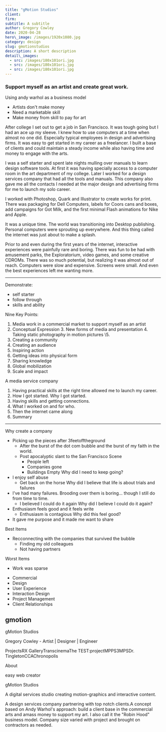 ```yaml
---
title: "gMotion Studios"
client:
firm: 
subtitle: A subtitle
author: Gregory Cowley
date: 2020-04-28
hero\_image: /images/1920x1080.jpg
category: design
slug: gmotionstudios
description: A short description
detail\_images: 
  - src: /images/180x101ori.jpg
  - src: /images/180x101ori.jpg
  - src: /images/180x101ori.jpg
---
```



### Support myself as an artist and create great work.  

Using andy warhol as a business model
- Artists don't make money
- Need a marketable skill
- Make money from skill to pay for art


After college I set out to get a job in San Francisco. It was tough going but I had an ace up my sleeve. I knew how to use computers at a time when almost no one did. Especially typical employees in design and advertising firms. It was easy to get started in my career as a freelancer. I built a base of clients and could maintain a steady income while also having time and money to engage with the arts.

I was a self starter and spent late nights mulling over manuals to learn design software tools. At first it was having specially access to a computer room in the art department of my college. Later I worked for a design services company that had all the tools and manuals. This company also gave me all the contacts I needed at the major design and advertising firms for me to launch my solo career.

I worked with Photoshop, Quark and Illustrator to create works for print. There was packaging for Dell Computers, labels for Coors cans and boxes, add campaigns for Got Milk, and the first minimal Flash animations for Nike and Apple.

It was a unique time. The world was transitioning into Desktop publishing. Personal computers were sprouting up everywhere. And this thing called the internet was just about to make a splash.

Prior to and even during the first years of the internet, interactive experiences were painfully rare and boring. There was fun to be had with amusement parks, the Exploratorium, video games, and some creative CDROMs. There was so much potential, but realizing it was almost out of reach. Computers were slow and expensive. Screens were small. And even the best experiences left me wanting more.


---- 

Demonstrate:
- self starter
- follow through
- skills and ability

Nine Key Points:
1. Media work in a commercial market to support myself as an artist
2. Conceptual Expression
	3. New forms of media and presentation
	4. Taking static photography in motion pictures
	\5.  
3. Creating a community
4. Creating an audience
5. Inspiring action
6. Getting ideas into physical form
7. Sharing knowledge
8. Global mobilization
9. Scale and impact

A media service company
1. Having practical skills at the right time allowed me to launch my career.
2. How I got started. Why I got started.
3. Having skills and getting connections.
4. What I worked on and for who.
5. Then the internet came along
6. Summary





---- 

Why create a company
- Picking up the pieces after 3feetofftheground
	- After the burst of the dot com bubble and the burst of my faith in the world.
	- Post apocalyptic slant to the San Francisco Scene
		- People left
		- Companies gone
		- Buildings Empty
Why did I need to keep going?
- I enjoy self abuse
	- Get back on the horse
Why did I believe that life is about trials and failures
- I've had many failures. Brooding over them is boring... though I still do from time to time.
	- I believed I could do it again
Why did I believe I could do it again?
- Enthusiasm feels good and it feels write
	- Enthusiasm is contagious
Why did this feel good?
- It gave me purpose and it made me want to share

Best Items
- Recconnecting with the companies that survived the bubble
	- Finding my old colleagues
	- Not having partners

Worst Items
- Work was sparse
* Commercial  
* Design  
* User Experience  
* Interaction Design  
* Project Management  
* Client Relationships  

## gmotion
gMotion Studios

Gregory Cowley - Artist | Designer | Engineer

ProjectsRX GalleryTranscinemaThe TEST:projectMPPS3MPSDr. TingletonCCAChronopolis

About

easy web creator

gMotion Studios

A digital services studio creating motion-graphics and interactive content.

A design services company partnering with top notch clients.A concept based on Andy Warhol's approach: build a client base in the commercial arts and amass money to support my art. I also call it the "Robin Hood" business model. Company size varied with project and brought on contractors as needed.
